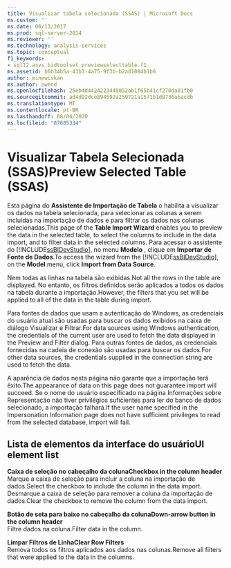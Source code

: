 ```yaml
---
title: Visualizar tabela selecionada (SSAS) | Microsoft Docs
ms.custom: ''
ms.date: 06/13/2017
ms.prod: sql-server-2014
ms.reviewer: ''
ms.technology: analysis-services
ms.topic: conceptual
f1_keywords:
- sql12.asvs.bidtoolset.previewselecttable.f1
ms.assetid: b6b34b5a-43b3-4a75-9f3b-b2ad1084b1b6
author: minewiskan
ms.author: owend
ms.openlocfilehash: 25eb4d4424223449052ab1f65b41cf270da81fb0
ms.sourcegitcommit: ad4d92dce894592a259721a1571b1d8736abacdb
ms.translationtype: MT
ms.contentlocale: pt-BR
ms.lasthandoff: 08/04/2020
ms.locfileid: "87685334"
---
```

# <a name="preview-selected-table-ssas"></a><span data-ttu-id="dcfd1-102">Visualizar Tabela Selecionada (SSAS)</span><span class="sxs-lookup"><span data-stu-id="dcfd1-102">Preview Selected Table (SSAS)</span></span>
  <span data-ttu-id="dcfd1-103">Esta página do **Assistente de Importação de Tabela** o habilita a visualizar os dados na tabela selecionada, para selecionar as colunas a serem incluídas na importação de dados e para filtrar os dados nas colunas selecionadas.</span><span class="sxs-lookup"><span data-stu-id="dcfd1-103">This page of the **Table Import Wizard** enables you to preview the data in the selected table, to select the columns to include in the data import, and to filter data in the selected columns.</span></span> <span data-ttu-id="dcfd1-104">Para acessar o assistente do [!INCLUDE[ssBIDevStudio](../includes/ssbidevstudio-md.md)], no menu **Modelo** , clique em **Importar de Fonte de Dados**.</span><span class="sxs-lookup"><span data-stu-id="dcfd1-104">To access the wizard from the [!INCLUDE[ssBIDevStudio](../includes/ssbidevstudio-md.md)], on the **Model** menu, click **Import from Data Source**.</span></span>  
  
 <span data-ttu-id="dcfd1-105">Nem todas as linhas na tabela são exibidas.</span><span class="sxs-lookup"><span data-stu-id="dcfd1-105">Not all the rows in the table are displayed.</span></span> <span data-ttu-id="dcfd1-106">No entanto, os filtros definidos serão aplicados a todos os dados na tabela durante a importação.</span><span class="sxs-lookup"><span data-stu-id="dcfd1-106">However, the filters that you set will be applied to all of the data in the table during import.</span></span>  
  
 <span data-ttu-id="dcfd1-107">Para fontes de dados que usam a autenticação do Windows, as credenciais do usuário atual são usadas para buscar os dados exibidos na caixa de diálogo Visualizar e Filtrar.</span><span class="sxs-lookup"><span data-stu-id="dcfd1-107">For data sources using Windows authentication, the credentials of the current user are used to fetch the data displayed in the Preview and Filter dialog.</span></span> <span data-ttu-id="dcfd1-108">Para outras fontes de dados, as credenciais fornecidas na cadeia de conexão são usadas para buscar os dados.</span><span class="sxs-lookup"><span data-stu-id="dcfd1-108">For other data sources, the credentials supplied in the connection string are used to fetch the data.</span></span>  
  
 <span data-ttu-id="dcfd1-109">A aparência de dados nesta página não garante que a importação terá êxito.</span><span class="sxs-lookup"><span data-stu-id="dcfd1-109">The appearance of data on this page does not guarantee import will succeed.</span></span> <span data-ttu-id="dcfd1-110">Se o nome do usuário especificado na página Informações sobre Representação não tiver privilégios suficientes para ler do banco de dados selecionado, a importação falhará.</span><span class="sxs-lookup"><span data-stu-id="dcfd1-110">If the user name specified in the Impersonation Information page does not have sufficient privileges to read from the selected database, import will fail.</span></span>  
  
## <a name="ui-element-list"></a><span data-ttu-id="dcfd1-111">Lista de elementos da interface do usuário</span><span class="sxs-lookup"><span data-stu-id="dcfd1-111">UI element list</span></span>  
 <span data-ttu-id="dcfd1-112">**Caixa de seleção no cabeçalho da coluna**</span><span class="sxs-lookup"><span data-stu-id="dcfd1-112">**Checkbox in the column header**</span></span>  
 <span data-ttu-id="dcfd1-113">Marque a caixa de seleção para incluir a coluna na importação de dados.</span><span class="sxs-lookup"><span data-stu-id="dcfd1-113">Select the checkbox to include the column in the data import.</span></span> <span data-ttu-id="dcfd1-114">Desmarque a caixa de seleção para remover a coluna da importação de dados.</span><span class="sxs-lookup"><span data-stu-id="dcfd1-114">Clear the checkbox to remove the column from the data import.</span></span>  
  
 <span data-ttu-id="dcfd1-115">**Botão de seta para baixo no cabeçalho da coluna**</span><span class="sxs-lookup"><span data-stu-id="dcfd1-115">**Down-arrow button in the column header**</span></span>  
 <span data-ttu-id="dcfd1-116">Filtre dados na coluna.</span><span class="sxs-lookup"><span data-stu-id="dcfd1-116">Filter data in the column.</span></span>  
  
 <span data-ttu-id="dcfd1-117">**Limpar Filtros de Linha**</span><span class="sxs-lookup"><span data-stu-id="dcfd1-117">**Clear Row Filters**</span></span>  
 <span data-ttu-id="dcfd1-118">Remova todos os filtros aplicados aos dados nas colunas.</span><span class="sxs-lookup"><span data-stu-id="dcfd1-118">Remove all filters that were applied to the data in the columns.</span></span>  
  
  
